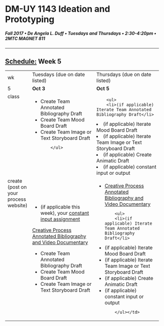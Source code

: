 # DM-UY 1143 Ideation and Prototyping
##### Fall 2017 • De Angela L. Duff • Tuesdays and Thursdays • 2:30-4:20pm • 2MTC MAGNET 811

---
## [Schedule:](schedule.md) Week 5


<table>
<tr>
<td>wk</td>
<td>Tuesdays (due on date listed)</td>
<td>Thursdays (due on date listed)</td>
</tr>
<tr>
  <td valign="top">5</td>
  <td valign="top" width="48%"><strong>Oct 3</strong></td>
  <td valign="top" width="48%"><strong>Oct 5</strong></td>
</tr>
<tr>
<td valign="top">class</td>
<td valign="top">
        <ul>
        <li>Create Team Annotated Bibliography Draft</li>
<li>Create Team Mood Board Draft</li>
<li>Create Team Image or Text Storyboard Draft</li> 
        
        </ul>
</td>

<!-- 2nd column class -->
<td valign="top" width="48%">

       
        <ul>
        <li>(if applicable) Iterate Team Annotated Bibliography Draft</li>
<li>(if applicable) Iterate Mood Board Draft</li>
<li>(if applicable) Iterate Team Image or Text Storyboard Draft</li>
<li>(if applicable) Create Animatic Draft</li>
<li>(if applicable) constant input or output</li>
        </ul>
</td>
 
</tr>




<!-- do -->
<tr>
  <td valign="top">create (post on your process website)</td>
  <td>
  <ul>
  <li>(if applicable this week), your <a href="">constant input assignment</a></li>
  </ul>
  <a href="creative_process.md">Creative Process Annotated Bibliography and Video Documentary</a> 
        <ul>
        <li>Create Team Annotated Bibliography Draft</li>
<li>Create Team Mood Board Draft</li>
<li>Create Team Image or Text Storyboard Draft</li> 
        </ul></td>
  <td valign="top">
  <ul>
  
  <li><a href="creative_process.md">Creative Process Annotated Bibliography and Video Documentary</a></li>
   
        <ul>
        <li>(if applicable) Iterate Team Annotated Bibliography Draft</li>
<li>(if applicable) Iterate Mood Board Draft</li>
<li>(if applicable) Iterate Team Image or Text Storyboard Draft</li>
<li>(if applicable) Create Animatic Draft</li>
<li>(if applicable) constant input or output</li>
        
        </ul></td>
</table>



